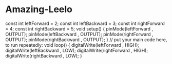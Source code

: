 # Amazing-Leelo
const int leftForward = 2; const int leftBackward = 3; const int rightForward = 4; const int rightBackward = 5;  void setup()  {   pinMode(leftForward , OUTPUT);   pinMode(leftBackward , OUTPUT);   pinMode(rightForward , OUTPUT);   pinMode(rightBackward , OUTPUT);  } // put your main code here, to run repeatedly: void loop() {   digitalWrite(leftForward , HIGH);   digitalWrite(leftBackward , LOW);   digitalWrite(rightForward , HIGH);   digitalWrite(rightBackward , LOW);   }
